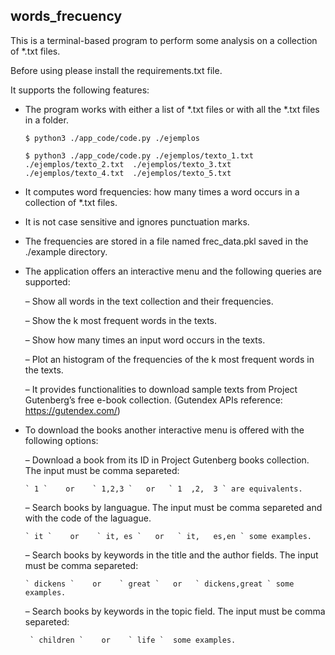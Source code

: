 words_frecuency
-----
This is a terminal-based program to perform some analysis on a collection of *.txt files.

Before using please install the requirements.txt file.

It supports the following features:
+ The program works with either a list of *.txt files or with all the *.txt files in a folder.
    
    `$ python3 ./app_code/code.py ./ejemplos`
    
    `$ python3 ./app_code/code.py ./ejemplos/texto_1.txt  ./ejemplos/texto_2.txt  ./ejemplos/texto_3.txt ./ejemplos/texto_4.txt  ./ejemplos/texto_5.txt`
    

+ It computes word frequencies: how many times a word occurs in a collection of *.txt files.
+ It is not case sensitive and ignores punctuation marks.
+ The frequencies are stored in a file named frec_data.pkl saved in the ./example directory.


+ The application offers an interactive menu and the following queries are supported:

  – Show all words in the text collection and their frequencies. 

  – Show the k most frequent words in the texts.
  
  – Show how many times an input word occurs in the texts.
  
  – Plot an histogram of the frequencies of the k most frequent words in the texts. 
  
  – It provides functionalities to download sample texts from Project Gutenberg’s free e-book collection.
  (Gutendex APIs reference: https://gutendex.com/)
  
+ To download the books another interactive menu is offered with the following options:

  – Download a book from its ID in Project Gutenberg books collection. The input must be comma separeted:
      
      ` 1 `    or    ` 1,2,3 `   or   ` 1  ,2,  3 ` are equivalents.
     
  – Search books by languague. The input must be comma separeted and with the code of the laguague.
  
      ` it `    or    ` it, es `   or   ` it,   es,en ` some examples.
      
  – Search books by keywords in the title and the author fields. The input must be comma separeted:
  
      ` dickens `    or    ` great `   or   ` dickens,great ` some examples.
  
  – Search books by keywords in the topic field. The input must be comma separeted:
  
       ` children `    or    ` life `  some examples.
  
